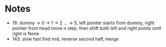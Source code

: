 # Notes

- 19: dummy -> 0 -> 1 -> 2 ... -> 5, left pointer starts from dummy, right pointer from head move n step, then shift both left and right points until right is None
- 143: slow fast find mid, reverse second half, merge
